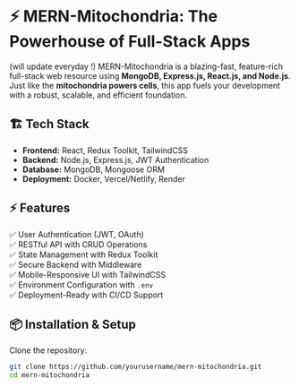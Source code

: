 # ⚡ MERN-Mitochondria: The Powerhouse of Full-Stack Apps  
(will update everyday !)
MERN-Mitochondria is a blazing-fast, feature-rich full-stack web resource using **MongoDB, Express.js, React.js, and Node.js**. Just like the **mitochondria powers cells**, this app fuels your development with a robust, scalable, and efficient foundation.  

## 🏗 Tech Stack  
- **Frontend:** React, Redux Toolkit, TailwindCSS  
- **Backend:** Node.js, Express.js, JWT Authentication  
- **Database:** MongoDB, Mongoose ORM  
- **Deployment:** Docker, Vercel/Netlify, Render  

## ⚡ Features  
✅ User Authentication (JWT, OAuth)  
✅ RESTful API with CRUD Operations  
✅ State Management with Redux Toolkit  
✅ Secure Backend with Middleware  
✅ Mobile-Responsive UI with TailwindCSS  
✅ Environment Configuration with `.env`  
✅ Deployment-Ready with CI/CD Support  

## 📦 Installation & Setup  

Clone the repository:  
```bash
git clone https://github.com/yourusername/mern-mitochondria.git
cd mern-mitochondria
